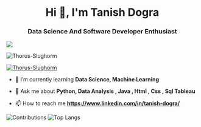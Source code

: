 

<h1 align="center">Hi 👋, I'm  Tanish Dogra </h1>
<h3 align="center">Data Science And Software Developer Enthusiast </h3>

![](https://th.bing.com/th/id/R.79397c9959948c605bb80482542ef08f?rik=ZtHgntcH3KNXKQ&riu=http%3a%2f%2fwww.arabnews.com%2fsites%2fdefault%2ffiles%2f2018%2f11%2f11%2f1365101-921132596.gif&ehk=zbYnAvizEuhZkHcUXmzstiMt8cYk6%2f8SzCmNTHucuEo%3d&risl=&pid=ImgRaw&r=0)

<p align="left"> <img src="https://komarev.com/ghpvc/?username=Thorus-Slughorm&label=Profile%20views&color=0e75b6&style=flat" alt="Thorus-Slughorm" /> </p>

<p align="left"> <a href="https://github.com/ryo-ma/github-profile-trophy"><img src="https://github-profile-trophy.vercel.app/?username=Thorus-Slughorm" alt="Thorus-Slughorm" /></a> </p>


- 🌱 I’m currently learning **Data Science, Machine Learning**

- 💬 Ask me about **Python, Data Analysis , Java , Html , Css , Sql Tableau**

- 📫 How to reach me **https://www.linkedin.com/in/tanish-dogra/**

![Contributions](https://github-readme-stats.vercel.app/api?username=Thorus-Slughorm&theme=algolia&show_icons=true)
![Top Langs](https://github-readme-stats.vercel.app/api/top-langs/?username=Thorus-Slughorm&theme=tokyonight)
<!---
Thorus-Slughorm/Thorus-Slughorm is a ✨ special ✨ repository because its `README.md` (this file) appears on your GitHub profile.
You can click the Preview link to take a look at your changes.
--->
